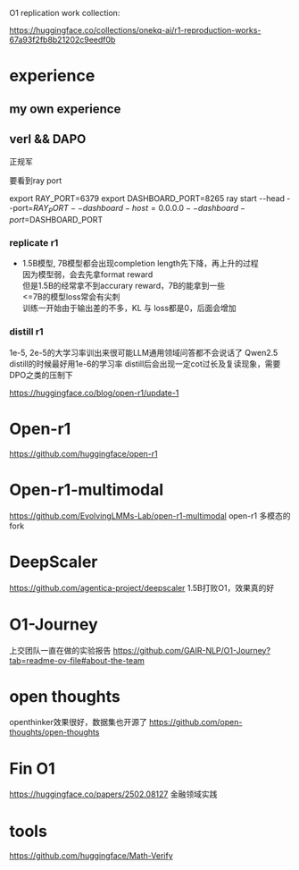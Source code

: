 O1 replication work collection:

https://huggingface.co/collections/onekq-ai/r1-reproduction-works-67a93f2fb8b21202c9eedf0b

# experience
## my own experience

## verl && DAPO
正规军

要看到ray port

export RAY_PORT=6379
export DASHBOARD_PORT=8265
ray start --head --port=$RAY_PORT --dashboard-host=0.0.0.0 --dashboard-port=$DASHBOARD_PORT


### replicate r1
- 1.5B模型, 7B模型都会出现completion length先下降，再上升的过程   
因为模型弱，会去先拿format reward   
但是1.5B的经常拿不到accurary reward，7B的能拿到一些   
<=7B的模型loss常会有尖刺   
训练一开始由于输出差的不多，KL 与 loss都是0，后面会增加   

### distill r1

1e-5, 2e-5的大学习率训出来很可能LLM通用领域问答都不会说话了
Qwen2.5 distill的时候最好用1e-6的学习率
distill后会出现一定cot过长及复读现象，需要DPO之类的压制下


https://huggingface.co/blog/open-r1/update-1

# Open-r1
https://github.com/huggingface/open-r1


# Open-r1-multimodal
https://github.com/EvolvingLMMs-Lab/open-r1-multimodal
open-r1 多模态的fork

# DeepScaler
https://github.com/agentica-project/deepscaler
1.5B打败O1，效果真的好

# O1-Journey
上交团队一直在做的实验报告
https://github.com/GAIR-NLP/O1-Journey?tab=readme-ov-file#about-the-team

# open thoughts
openthinker效果很好，数据集也开源了
https://github.com/open-thoughts/open-thoughts

# Fin O1
https://huggingface.co/papers/2502.08127
金融领域实践

# tools
https://github.com/huggingface/Math-Verify

